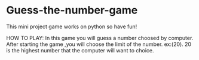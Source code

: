 # Guess-the-number-game
This mini project game works on python so have fun!

HOW TO PLAY:
In this game you will guess a number choosed by computer.
After starting the game ,you will choose the limit of the number.
ex:(20). 20 is the highest number that the computer will want to choice.
